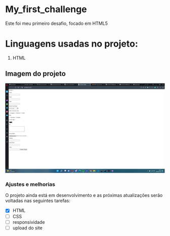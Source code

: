 
# My_first_challenge
 Este foi meu primeiro desafio, focado em HTML5

 <h1> Linguagens usadas no projeto: </h1>




<ol>
<li>HTML</li>


</ol>


<H2> Imagem do projeto </h2>

<img src="./2022-04-26 (3).png">














### Ajustes e melhorias

O projeto ainda está em desenvolvimento e as próximas atualizações serão voltadas nas seguintes tarefas:

- [x] HTML
- [ ] CSS
- [ ] responsividade
- [ ] upload do site
